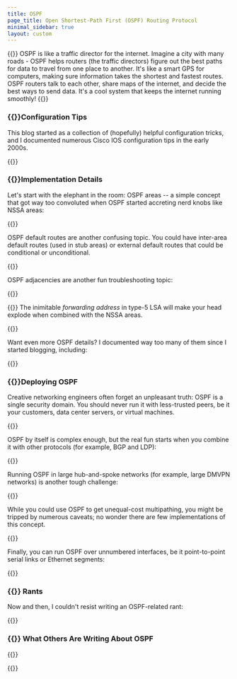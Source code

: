 ```yaml
---
title: OSPF
page_title: Open Shortest-Path First (OSPF) Routing Protocol
minimal_sidebar: true
layout: custom
---
```

{{<quote source="ChatGPT explaining OSPF to a high-school kid">}}
OSPF is like a traffic director for the internet. Imagine a city with many roads - OSPF helps routers (the traffic directors) figure out the best paths for data to travel from one place to another. It's like a smart GPS for computers, making sure information takes the shortest and fastest routes. OSPF routers talk to each other, share maps of the internet, and decide the best ways to send data. It's a cool system that keeps the internet running smoothly!
{{</quote>}}

### {{<plushy confused>}}Configuration Tips

This blog started as a collection of (hopefully) helpful configuration tricks, and I documented numerous Cisco IOS configuration tips in the early 2000s.

{{<series-listing tag="config">}}

### {{<plushy master>}}Implementation Details

Let's start with the elephant in the room: OSPF areas -- a simple concept that got way too convoluted when OSPF started accreting nerd knobs like NSSA areas:

{{<series-listing tag="areas">}}

OSPF default routes are another confusing topic. You could have inter-area default routes (used in stub areas) or external default routes that could be conditional or unconditional.

{{<series-listing tag="default">}}

OSPF adjacencies are another fun troubleshooting topic:

{{<series-listing tag="adj">}}

{{<plushy angry>}} The inimitable *forwarding address* in type-5 LSA will make your head explode when combined with the NSSA areas.

{{<series-listing tag="fa">}}

Want even more OSPF details? I documented way too many of them since I started blogging, including:

{{<series-listing tag="details">}}

### {{<plushy magic>}}Deploying OSPF

Creative networking engineers often forget an unpleasant truth: OSPF is a single security domain. You should never run it with less-trusted peers, be it your customers, data center servers, or virtual machines.

{{<series-listing tag="trust">}}

OSPF by itself is complex enough, but the real fun starts when you combine it with other protocols (for example, BGP and LDP):

{{<series-listing tag="mp">}}

Running OSPF in large hub-and-spoke networks (for example, large DMVPN networks) is another tough challenge:

{{<series-listing tag="dmvpn">}}

While you could use OSPF to get unequal-cost multipathing, you might be tripped by numerous caveats; no wonder there are few implementations of this concept.

{{<series-listing tag="ucmp">}}

Finally, you can run OSPF over unnumbered interfaces, be it point-to-point serial links or Ethernet segments:

{{<series-listing tag="unnumbered">}}

### {{<plushy angry>}} Rants

Now and then, I couldn't resist writing an OSPF-related rant:

{{<series-listing tag="rant">}}

### {{<plushy happy>}} What Others Are Writing About OSPF

{{<series-listing tag="read">}}

{{<series-listing title="Other OSPF Blog Posts" notag="yes">}}
